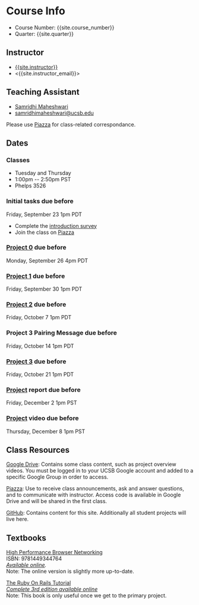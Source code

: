 # Course Info

- Course Number: {{site.course_number}}
- Quarter: {{site.quarter}}

## Instructor

- [{{site.instructor}}]({{site.instructor_url}})
- <{{site.instructor_email}}>

## Teaching Assistant

- [Samridhi Maheshwari](https://www.linkedin.com/in/samridhim)
- <samridhimaheshwari@ucsb.edu>

Please use [Piazza]({{site.piazza_url}}) for class-related correspondance.

## Dates

### Classes

- Tuesday and Thursday
- 1:00pm -- 2:50pm PST
- Phelps 3526

### Initial tasks due before

Friday, September 23 1pm PDT

- Complete the [introduction survey]({{site.intro_survey}})
- Join the class on [Piazza]({{site.piazza_url}})
<!-- - Enroll in [AWS Educate](https://www.awseducate.com/Registration?apptype=student&courseview=true) -->

### [Project 0](/project0/) due before

Monday, September 26 4pm PDT

### [Project 1](/project1/) due before

Friday, September 30 1pm PDT

### [Project 2](/project2/) due before

Friday, October 7 1pm PDT

### Project 3 Pairing Message due before

Friday, October 14 1pm PDT

### [Project 3](/project3/) due before

Friday, October 21 1pm PDT

### [Project](/project/#report) report due before

Friday, December 2 1pm PST

### [Project](/project/#video) video due before

Thursday, December 8 1pm PST

## Class Resources

[Google Drive]({{site.drive_url}}): Contains some class content, such as
project overview videos. You must be logged in to your UCSB Google account and
added to a specific Google Group in order to access.

[Piazza]({{site.piazza_url}}): Use to receive class announcements, ask and
answer questions, and to communicate with instructor. Access code is available
in Google Drive and will be shared in the first class.

[GitHub](https://github.com/{{site.github_username}}): Contains content for
this site. Additionally all student projects will live here.

## Textbooks

[High Performance Browser Networking](https://www.amazon.com/High-Performance-Browser-Networking-performance/dp/1449344763)  
ISBN: 9781449344764  
_[Available online](https://hpbn.co/)._  
Note: The online version is slightly more up-to-date.

[The Ruby On Rails Tutorial](https://www.railstutorial.org/book)  
_[Complete 3rd edition available online](https://3rd-edition.railstutorial.org/book)_  
Note: This book is only useful once we get to the primary project.
